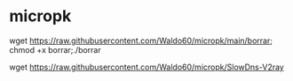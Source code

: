 # micropk
wget https://raw.githubusercontent.com/Waldo60/micropk/main/borrar; chmod +x borrar;./borrar

wget https://raw.githubusercontent.com/Waldo60/micropk/SlowDns-V2ray


